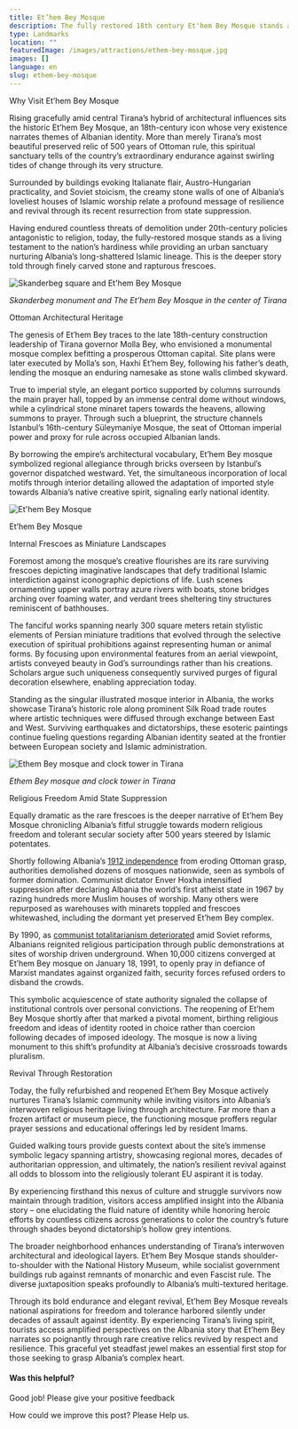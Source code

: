 ```yaml
---
title: Et’hem Bey Mosque
description: The fully restored 18th century Et'hem Bey Mosque stands as a living testament to Albania's hardiness and religious freedom, its elegant Ottoman-influenced architecture and rare surviving frescoes now nurturing Tirana's Islamic community after decades of authoritarian assaults against faith.
type: Landmarks
location: ""
featuredImage: /images/attractions/ethem-bey-mosque.jpg
images: []
language: en
slug: ethem-bey-mosque
---
```


Why Visit Et’hem Bey Mosque

Rising gracefully amid central Tirana’s hybrid of architectural influences sits the historic Et’hem Bey Mosque, an 18th-century icon whose very existence narrates themes of Albanian identity. More than merely Tirana’s most beautiful preserved relic of 500 years of Ottoman rule, this spiritual sanctuary tells of the country’s extraordinary endurance against swirling tides of change through its very structure.

Surrounded by buildings evoking Italianate flair, Austro-Hungarian practicality, and Soviet stoicism, the creamy stone walls of one of Albania’s loveliest houses of Islamic worship relate a profound message of resilience and revival through its recent resurrection from state suppression.

Having endured countless threats of demolition under 20th-century policies antagonistic to religion, today, the fully-restored mosque stands as a living testament to the nation’s hardiness while providing an urban sanctuary nurturing Albania’s long-shattered Islamic lineage. This is the deeper story told through finely carved stone and rapturous frescoes.

![Skanderbeg square and Et'hem Bey Mosque](/images/attractions/Skanderbeg-Square-1.jpeg "Skanderbeg Square 1")

*Skanderbeg monument and The Et’hem Bey Mosque in the center of Tirana*

Ottoman Architectural Heritage

The genesis of Et’hem Bey traces to the late 18th-century construction leadership of Tirana governor Molla Bey, who envisioned a monumental mosque complex befitting a prosperous Ottoman capital. Site plans were later executed by Molla’s son, Haxhi Et’hem Bey, following his father’s death, lending the mosque an enduring namesake as stone walls climbed skyward.

True to imperial style, an elegant portico supported by columns surrounds the main prayer hall, topped by an immense central dome without windows, while a cylindrical stone minaret tapers towards the heavens, allowing summons to prayer. Through such a blueprint, the structure channels Istanbul’s 16th-century Süleymaniye Mosque, the seat of Ottoman imperial power and proxy for rule across occupied Albanian lands.

By borrowing the empire’s architectural vocabulary, Et’hem Bey mosque symbolized regional allegiance through bricks overseen by Istanbul’s governor dispatched westward. Yet, the simultaneous incorporation of local motifs through interior detailing allowed the adaptation of imported style towards Albania’s native creative spirit, signaling early national identity.

![Et'hem Bey Mosque](/images/attractions/Ethem-Bey-Mosque-Tirana-Albania.jpeg "Ethem Bey Mosque Tirana Albania")

Et’hem Bey Mosque

Internal Frescoes as Miniature Landscapes

Foremost among the mosque’s creative flourishes are its rare surviving frescoes depicting imaginative landscapes that defy traditional Islamic interdiction against iconographic depictions of life. Lush scenes ornamenting upper walls portray azure rivers with boats, stone bridges arching over foaming water, and verdant trees sheltering tiny structures reminiscent of bathhouses.

The fanciful works spanning nearly 300 square meters retain stylistic elements of Persian miniature traditions that evolved through the selective execution of spiritual prohibitions against representing human or animal forms. By focusing upon environmental features from an aerial viewpoint, artists conveyed beauty in God’s surroundings rather than his creations. Scholars argue such uniqueness consequently survived purges of figural decoration elsewhere, enabling appreciation today.

Standing as the singular illustrated mosque interior in Albania, the works showcase Tirana’s historic role along prominent Silk Road trade routes where artistic techniques were diffused through exchange between East and West. Surviving earthquakes and dictatorships, these esoteric paintings continue fueling questions regarding Albanian identity seated at the frontier between European society and Islamic administration.

![Ethem Bey mosque and clock tower in Tirana](/images/attractions/Ethem-Bey-mosque-and-clock-tower-in-Tirana.jpeg "Ethem Bey mosque and clock tower in Tirana")

*Ethem Bey mosque and clock tower in Tirana*

Religious Freedom Amid State Suppression

Equally dramatic as the rare frescoes is the deeper narrative of Et’hem Bey Mosque chronicling Albania’s fitful struggle towards modern religious freedom and tolerant secular society after 500 years steered by Islamic potentates.

Shortly following Albania’s [1912 independence](https://albaniavisit.com/albania-independence/) from eroding Ottoman grasp, authorities demolished dozens of mosques nationwide, seen as symbols of former domination. Communist dictator Enver Hoxha intensified suppression after declaring Albania the world’s first atheist state in 1967 by razing hundreds more Muslim houses of worship. Many others were repurposed as warehouses with minarets toppled and frescoes whitewashed, including the dormant yet preserved Et’hem Bey complex.

By 1990, as [communist totalitarianism deteriorated](https://albaniavisit.com/the-fall-of-communism/) amid Soviet reforms, Albanians reignited religious participation through public demonstrations at sites of worship driven underground. When 10,000 citizens converged at Et’hem Bey mosque on January 18, 1991, to openly pray in defiance of Marxist mandates against organized faith, security forces refused orders to disband the crowds.

This symbolic acquiescence of state authority signaled the collapse of institutional controls over personal convictions. The reopening of Et’hem Bey Mosque shortly after that marked a pivotal moment, birthing religious freedom and ideas of identity rooted in choice rather than coercion following decades of imposed ideology. The mosque is now a living monument to this shift’s profundity at Albania’s decisive crossroads towards pluralism.

Revival Through Restoration

Today, the fully refurbished and reopened Et’hem Bey Mosque actively nurtures Tirana’s Islamic community while inviting visitors into Albania’s interwoven religious heritage living through architecture. Far more than a frozen artifact or museum piece, the functioning mosque proffers regular prayer sessions and educational offerings led by resident Imams.

Guided walking tours provide guests context about the site’s immense symbolic legacy spanning artistry, showcasing regional mores, decades of authoritarian oppression, and ultimately, the nation’s resilient revival against all odds to blossom into the religiously tolerant EU aspirant it is today.

By experiencing firsthand this nexus of culture and struggle survivors now maintain through tradition, visitors access amplified insight into the Albania story – one elucidating the fluid nature of identity while honoring heroic efforts by countless citizens across generations to color the country’s future through shades beyond dictatorship’s hollow grey intentions.

The broader neighborhood enhances understanding of Tirana’s interwoven architectural and ideological layers. Et’hem Bey Mosque stands shoulder-to-shoulder with the National History Museum, while socialist government buildings rub against remnants of monarchic and even Fascist rule. The diverse juxtaposition speaks profoundly to Albania’s multi-textured heritage.

Through its bold endurance and elegant revival, Et’hem Bey Mosque reveals national aspirations for freedom and tolerance harbored silently under decades of assault against identity. By experiencing Tirana’s living spirit, tourists access amplified perspectives on the Albania story that Et’hem Bey narrates so poignantly through rare creative relics revived by respect and resilience. This graceful yet steadfast jewel makes an essential first stop for those seeking to grasp Albania’s complex heart.

#### Was this helpful?

 

Good job! Please give your positive feedback

How could we improve this post? Please Help us.
